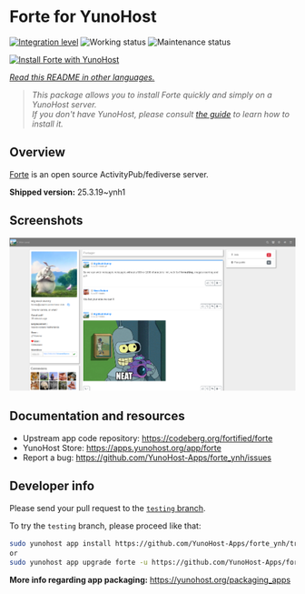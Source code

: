 <!--
N.B.: This README was automatically generated by <https://github.com/YunoHost/apps/tree/master/tools/readme_generator>
It shall NOT be edited by hand.
-->

# Forte for YunoHost

[![Integration level](https://apps.yunohost.org/badge/integration/forte)](https://ci-apps.yunohost.org/ci/apps/forte/)
![Working status](https://apps.yunohost.org/badge/state/forte)
![Maintenance status](https://apps.yunohost.org/badge/maintained/forte)

[![Install Forte with YunoHost](https://install-app.yunohost.org/install-with-yunohost.svg)](https://install-app.yunohost.org/?app=forte)

*[Read this README in other languages.](./ALL_README.md)*

> *This package allows you to install Forte quickly and simply on a YunoHost server.*  
> *If you don't have YunoHost, please consult [the guide](https://yunohost.org/install) to learn how to install it.*

## Overview

[Forte](https://codeberg.org/fortified/forte/) is an open source ActivityPub/fediverse server.


**Shipped version:** 25.3.19~ynh1

## Screenshots

![Screenshot of Forte](./doc/screenshots/example.png)

## Documentation and resources

- Upstream app code repository: <https://codeberg.org/fortified/forte>
- YunoHost Store: <https://apps.yunohost.org/app/forte>
- Report a bug: <https://github.com/YunoHost-Apps/forte_ynh/issues>

## Developer info

Please send your pull request to the [`testing` branch](https://github.com/YunoHost-Apps/forte_ynh/tree/testing).

To try the `testing` branch, please proceed like that:

```bash
sudo yunohost app install https://github.com/YunoHost-Apps/forte_ynh/tree/testing --debug
or
sudo yunohost app upgrade forte -u https://github.com/YunoHost-Apps/forte_ynh/tree/testing --debug
```

**More info regarding app packaging:** <https://yunohost.org/packaging_apps>

